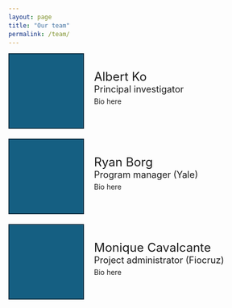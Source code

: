 ```yaml
---
layout: page
title: "Our team"
permalink: /team/
---
```


<div style="display: flex; align-items: center; margin-bottom: 20px;">
  <img src="https://github.com/ko-laboratory/site/blob/main/photos/test.jpg?raw=true" alt="headshot of Albert Ko" style="width: 150px; height: auto; margin-right: 20px;">
  <div>
    <p style="font-size: 24px; margin: 0;">Albert Ko</p>
    <p style="font-size: 18px; margin: 0;">Principal investigator</p>
    <p style="font-size: 14px; margin-top: 5px;">Bio here</p>
  </div>
</div>

<div style="display: flex; align-items: center; margin-bottom: 20px;">
  <img src="https://github.com/ko-laboratory/site/blob/main/photos/test.jpg?raw=true" alt="headshot of Ryan Borg" style="width: 150px; height: auto; margin-right: 20px;">
  <div>
    <p style="font-size: 24px; margin: 0;">Ryan Borg</p>
    <p style="font-size: 18px; margin: 0;">Program manager (Yale)</p>
    <p style="font-size: 14px; margin-top: 5px;">Bio here</p>
  </div>
</div>

<div style="display: flex; align-items: center; margin-bottom: 20px;">
  <img src="https://github.com/ko-laboratory/site/blob/main/photos/test.jpg?raw=true" alt="headshot of Monique Cavalcante" style="width: 150px; height: auto; margin-right: 20px;">
  <div>
    <p style="font-size: 24px; margin: 0;">Monique Cavalcante</p>
    <p style="font-size: 18px; margin: 0;">Project administrator (Fiocruz)</p>
    <p style="font-size: 14px; margin-top: 5px;">Bio here</p>
  </div>
</div>